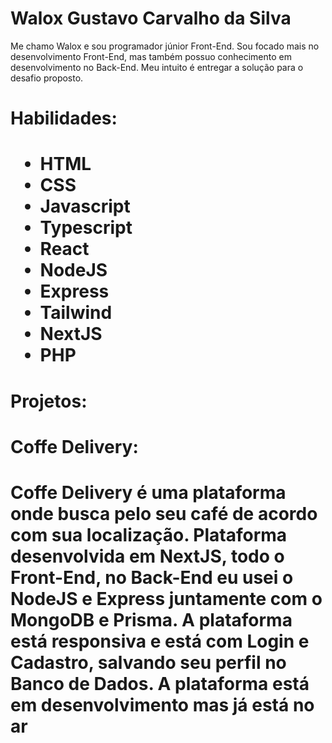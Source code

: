 # Walox Gustavo Carvalho da Silva

Me chamo Walox e sou programador júnior Front-End. Sou focado mais no desenvolvimento Front-End, mas também possuo conhecimento
em desenvolvimento no Back-End. Meu intuito é entregar a solução para o desafio proposto.

<h1>Habilidades:<h1/>

<ul>
  <li>HTML</li>
  <li>CSS</li>
  <li>Javascript</li>
  <li>Typescript</li>
  <li>React</li>
  <li>NodeJS</li>
  <li>Express</li>
  <li>Tailwind</li>
  <li>NextJS</li>
  <li>PHP</li>
</ul>

<h1>Projetos:<h1/>

<h1>Coffe Delivery:<h1/> Coffe Delivery é uma plataforma onde busca pelo seu café de acordo com sua localização. Plataforma desenvolvida em NextJS, todo o Front-End, no Back-End eu usei o NodeJS e Express juntamente com o MongoDB e Prisma. A plataforma está responsiva e está com Login e Cadastro, salvando seu perfil no Banco de Dados. A plataforma está em desenvolvimento mas já está no ar

